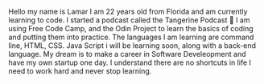 Hello my name is Lamar I am 22 years old from Florida and am currently learning to code.
I started a podcast called the Tangerine Podcast 🍊
I am using Free Code Camp, and the Odin Project to learn the basics of coding and putting them into practice. 
The languages I am learning are command line, HTML, CSS. Java Script i will be learning soon, along with a back-end language.
My dream is to make a career in Software Develeopment and have my own startup one day. 
I understand there are no shortcuts in life I need to work hard and never stop learning. 
